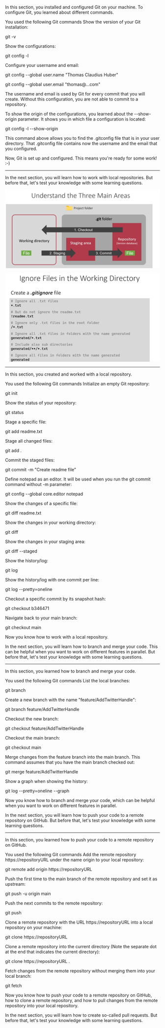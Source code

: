 In this section, you installed and configured Git on your machine. To configure Git, you learned about different commands.

You used the following Git commands
Show the version of your Git installation:

git -v

Show the configurations:

git config -l

Configure your username and email:

git config --global user.name "Thomas Claudius Huber"

git config --global user.email "thomas@...com"

The username and email is used by Git for every commit that you will create. Without this configuration, you are not able to commit to a repository.

To show the origin of the configurations, you learned about the --show-origin parameter. It shows you in which file a configuration is located:

git config -l --show-origin

This command above allows you to find the .gitconfig file that is in your user directory. That .gitconfig file contains now the username and the email that you configured.

Now, Git is set up and configured. This means you're ready for some work! :-)

---
In the next section, you will learn how to work with local repositories. But before that, let's test your knowledge with some learning questions.

![alt text](./Images/image.png)

![alt text](./Images/image_gitignore.png)

---
In this section, you created and worked with a local repository.

You used the following Git commands
Initialize an empty Git repository:

git init

Show the status of your repository:

git status

Stage a specific file:

git add readme.txt

Stage all changed files:

git add .

Commit the staged files:

git commit -m "Create readme file"

Define notepad as an editor. It will be used when you run the git commit command without -m parameter:

git config --global core.editor notepad

Show the changes of a specific file:

git diff readme.txt

Show the changes in your working directory:

git diff

Show the changes in your staging area:

git diff --staged

Show the history/log:

git log

Show the history/log with one commit per line:

git log --pretty=oneline

Checkout a specific commit by its snapshot hash:

git checkout b346471

Navigate back to your main branch:

git checkout main

Now you know how to work with a local repository.

In the next section, you will learn how to branch and merge your code. This can be helpful when you want to work on different features in parallel. But before that, let's test your knowledge with some learning questions.

---

In this section, you learned how to branch and merge your code.

You used the following Git commands
List the local branches:

git branch

Create a new branch with the name "feature/AddTwitterHandle":

git branch feature/AddTwitterHandle

Checkout the new branch:

git checkout feature/AddTwitterHandle

Checkout the main branch:

git checkout main

Merge changes from the feature branch into the main branch. This command assumes that you have the main branch checked out:

git merge feature/AddTwitterHandle

Show a graph when showing the history:

git log --pretty=oneline --graph

Now you know how to branch and merge your code, which can be helpful when you want to work on different features in parallel.

In the next section, you will learn how to push your code to a remote repository on GitHub. But before that, let's test your knowledge with some learning questions.

---
In this section, you learned how to push your code to a remote repository on GitHub.

You used the following Git commands
Add the remote repository https://repositoryURL under the name origin to your local repository:

git remote add origin https://repositoryURL

Push the first time to the main branch of the remote repository and set it as upstream:

git push -u origin main

Push the next commits to the remote repository:

git push

Clone a remote repository with the URL https://repositoryURL into a local repository on your machine:

git clone https://repositoryURL

Clone a remote repository into the current directory (Note the separate dot at the end that indicates the current directory):

git clone https://repositoryURL .

Fetch changes from the remote repository without merging them into your local branch:

git fetch

Now you know how to push your code to a remote repository on GitHub, how to clone a remote repository, and how to pull changes from the remote repository into your local repository.

In the next section, you will learn how to create so-called pull requests. But before that, let's test your knowledge with some learning questions.